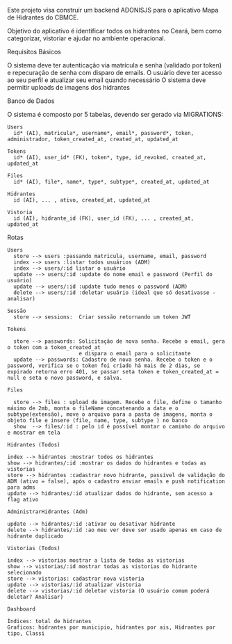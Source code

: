 Este projeto visa construir um backend ADONISJS para o aplicativo Mapa de Hidrantes do CBMCE.

Objetivo do aplicativo é identificar todos os hidrantes no Ceará, bem como categorizar, vistoriar e ajudar no ambiente operacional.

Requisitos Básicos

O sistema deve ter autenticação via matrícula e senha (validado por token) e repecuração de senha com disparo de emails.
O usuário deve ter acesso ao seu perfil e atualizar seu email quando necessário
O sistema deve permitir uploads de imagens dos hidrantes

Banco de Dados

O sistema é composto por 5 tabelas, devendo ser gerado via MIGRATIONS:

    Users
      id* (AI), matricula*, username*, email*, password*, token, administrador, token_created_at, created_at, updated_at

    Tokens
      id* (AI), user_id* (FK), token*, type, id_revoked, created_at, updated_at

    Files
      id* (AI), file*, name*, type*, subtype*, created_at, updated_at

    Hidrantes
      id (AI), ... , ativo, created_at, updated_at

    Vistoria
      id (AI), hidrante_id (FK), user_id (FK), ... , created_at, updated_at

Rotas

    Users
      store --> users :passando matricula, username, email, password
      index --> users :listar todos usuários (ADM)
      index --> users/:id listar o usuário
      update --> users/:id :update do nome email e password (Perfil do usuário)
      update --> users/:id :update tudo menos o password (ADM)
      delete --> users/:id :deletar usuário (ideal que só desativasse - analisar)
    
    Sessão
      store --> sessions:  Criar sessão retornando um token JWT

    Tokens
      
      store --> passwords: Solicitação de nova senha. Recebe o email, gera o token com a token_created_at
                           e dispara o email para o solicitante  
      update --> passwords: Cadastro de nova senha. Recebe o token e o password, verifica se o token foi criado há mais de 2 dias, se expirado retorna erro 401, se passar seta token e token_created_at = null e seta o novo password, e salva.

    Files

      store --> files : upload de imagem. Recebe o file, define o tamanho máximo de 2mb, monta o fileName concatenando a data e o subtype(extensão), move o arquivo para a pasta de imagens, monta o objeto file e insere (file, name, type, subtype ) no banco
      show  --> files/:id : pelo id é possível montar o caminho do arquivo e mostrar em tela

    Hidrantes (Todos)

    index --> hidrantes :mostrar todos os hidrantes
    show --> hidrantes/:id :mostrar os dados do hidrantes e todas as vistorias
    store --> hidrantes :cadastrar novo hidrante, passível de validação do ADM (ativo = false), após o cadastro enviar emails e push notification para adms
    update --> hidrantes/:id atualizar dados do hidrante, sem acesso a flag ativo
    
    AdministrarHidrantes (Adm) 

    update --> hidrantes/:id :ativar ou desativar hidrante
    delete --> hidrantes/:id :ao meu ver deve ser usado apenas em caso de hidrante duplicado 

    Vistorias (Todos)

    index --> vistorias mostrar a lista de todas as vistorias
    show --> vistorias/:id mostrar todas as vistorias do hidrante selecionado
    store --> vistorias: cadastrar nova vistoria
    update --> vistorias/:id atualizar vistoria
    delete --> vistorias/:id deletar vistoria (O usuário comum poderá deletar? Analisar) 

    Dashboard

    Índices: total de hidrantes
    Graficos: hidrantes por municipio, hidrantes por ais, Hidrantes por tipo, Classi













